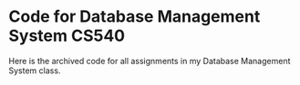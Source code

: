 # Code for Database Management System CS540
Here is the archived code for all assignments in my Database Management System class.
